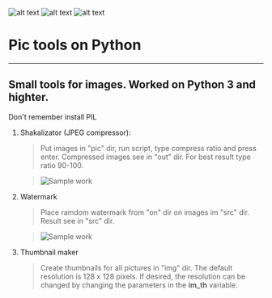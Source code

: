 ![alt text](https://img.shields.io/badge/version-python%203.7-blue) ![alt text](https://img.shields.io/badge/pip%20install-pillow-blue) ![alt text](https://img.shields.io/badge/status-worked-brightgreen) 

# Pic tools on Python
---------------------
## Small tools for images. Worked on Python 3 and highter.
Don't remember install PIL 

1. Shakalizator (JPEG compressor):
    > Put images in "pic" dir, run script, type compress ratio and press enter. Compressed images see in "out" dir.
    For best result type ratio 90-100.
    
    >![Sample work](https://specialbotdata.000webhostapp.com/pic_git/shakal.gif)
    
 2. Watermark
    > Place ramdom watermark from "on" dir on images im "src" dir. Result see in "src" dir.
    
    >![Sample work](https://specialbotdata.000webhostapp.com/pic_git/watermark.gif)
    
    
 3. Thumbnail maker
    > Create thumbnails for all pictures in "img" dir. The default resolution is 128 x 128 pixels. If desired, the resolution can be changed by changing the parameters in the **im_th** variable.


